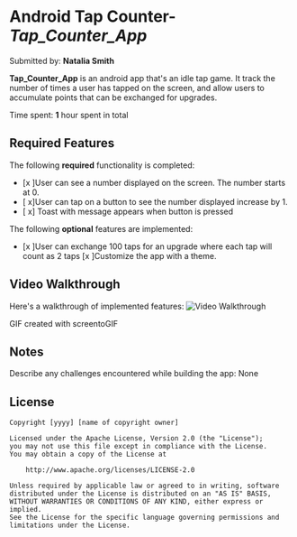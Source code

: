 # Android Tap Counter- *Tap_Counter_App*

Submitted by: **Natalia Smith**

**Tap_Counter_App** is an android app that's an idle tap game. 
It track the number of times a user has tapped on the screen, and allow users to accumulate points that can be exchanged for upgrades.

Time spent: **1** hour spent in total

## Required Features

The following **required** functionality is completed:

* [x ]User can see a number displayed on the screen. The number starts at 0.
* [ x]User can tap on a button to see the number displayed increase by 1.
* [ x] Toast with message appears when button is pressed 

The following **optional** features are implemented:

* [x ]User can exchange 100 taps for an upgrade where each tap will count as 2 taps
[x ]Customize the app with a theme.
## Video Walkthrough

Here's a walkthrough of implemented features:
<img src='TapCounterGIFV2.gif' title='Video Walkthrough' width='' alt='Video Walkthrough' />

GIF created with screentoGIF 


## Notes

Describe any challenges encountered while building the app: None

## License

    Copyright [yyyy] [name of copyright owner]

    Licensed under the Apache License, Version 2.0 (the "License");
    you may not use this file except in compliance with the License.
    You may obtain a copy of the License at

        http://www.apache.org/licenses/LICENSE-2.0

    Unless required by applicable law or agreed to in writing, software
    distributed under the License is distributed on an "AS IS" BASIS,
    WITHOUT WARRANTIES OR CONDITIONS OF ANY KIND, either express or implied.
    See the License for the specific language governing permissions and
    limitations under the License.
